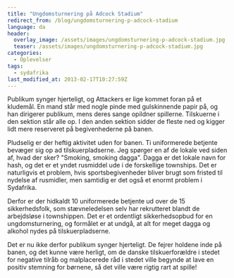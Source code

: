 ```yaml
---
title: "Ungdomsturnering på Adcock Stadium"
redirect_from: /blog/ungdomsturnering-p-adcock-stadium
language: da
header:
  overlay_image: /assets/images/ungdomsturnering-p-adcock-stadium.jpg
  teaser: /assets/images/ungdomsturnering-p-adcock-stadium.jpg
categories:
  - Oplevelser
tags:
  - sydafrika
last_modified_at: 2013-02-17T10:27:59Z
---
```


Publikum synger hjerteligt, og Attackers er lige kommet foran på et kludemål. En mand står med nogle pinde med gulskinnende papir på, og han dirigerer publikum, mens deres sange opildner spillerne. Tilskuerne i den sektion står alle op. I den anden sektion sidder de fleste ned og kigger lidt mere reserveret på begivenhederne på banen.

Pludselig er der heftig aktivitet uden for banen. Ti uniformerede betjente bevæger sig op ad tilskuerpladserne. Jeg spørger en af de lokale ved siden af, hvad der sker? "Smoking, smoking dagga". Dagga er det lokale navn for hash, og det er et yndet rusmiddel ude i de forskellige townships. Det er naturligvis et problem, hvis sportsbegivenheder bliver brugt som fristed til nydelse af rusmidler, men samtidig er det også et enormt problem i Sydafrika.

Derfor er der hidkaldt 10 uniformerede betjente ud over de 15 sikkerhedsfolk, som stævneledelsen selv har rekrutteret blandt de arbejdsløse i townshippen. Det er et ordentligt sikkerhedsopbud for en ungdomsturnering, og formålet er at undgå, at alt for meget dagga og alkohol nydes på tilskuerpladserne.

Det er nu ikke derfor publikum synger hjerteligt. De fejrer holdene inde på banen, og det kunne være herligt, om de danske tilskuerforældre i stedet for negative tilråb og malplacerede råd i stedet ville begynde at lave en positiv stemning for børnene, så det ville være rigtig rart at spille!
